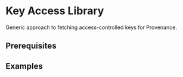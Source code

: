 # Key Access Library

Generic approach to fetching access-controlled keys for Provenance.

## Prerequisites
## Examples 